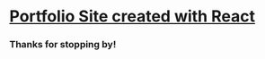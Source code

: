 # [Portfolio Site created with React](https://btschumacher19.github.io/personal-site-v2/)


### Thanks for stopping by!
